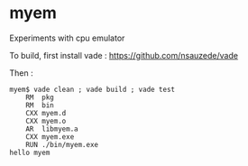 # myem

Experiments with cpu emulator

To build, first install vade :
https://github.com/nsauzede/vade

Then :
```
myem$ vade clean ; vade build ; vade test
	RM	pkg
	RM	bin
	CXX	myem.d
	CXX	myem.o
	AR	libmyem.a
	CXX	myem.exe
	RUN	./bin/myem.exe
hello myem
```
